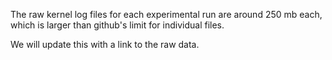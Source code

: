 The raw kernel log files for each experimental run are around 250 mb each, which is larger than github's limit for individual files.

We will update this with a link to the raw data.
